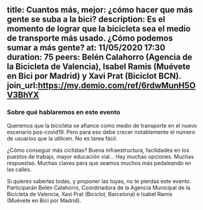 title: Cuantos más, mejor: ¿cómo hacer que más gente se suba a la bici?
description: Es el momento de lograr que la bicicleta sea el medio de transporte más usado. ¿Cómo podemos sumar a más gente?
at: 11/05/2020 17:30
duration: 75
peers: Belén Calahorro (Agencia de la Bicicleta de Valencia), Isabel Ramis (Muévete en Bici por Madrid) y Xavi Prat (Biciclot BCN). 
join_url:https://my.demio.com/ref/6rdwMunH5OV3BhYX
----
### Sobre qué hablaremos en este evento

Queremos que la bicicleta se afiance como medio de transporte en el nuevo escenario pos-covid19. Pero para eso debe crecer notablemente el número de usuarios que la utilicen. No es tarea fácil.

¿Cómo conseguir más ciclistas? Buena infraestructura, facilidades en los puestos de trabajo, mayor educación vial… Hay muchas opciones. Muchas respuestas. Muchas claves para que seamos muchos más pedaleando en las calles.

Si quieres saberlas todas, y proponer las tuyas, no te pierdas este evento. Participarán Belén Calahorro, Coordinadora de la Agencia Municipal de la Bicicleta de Valencia, Xavi Prat (Biciclot, Barcelona) e Isabel Ramis (Muévete en Bici por Madrid). 
